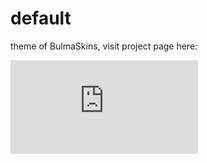 
# default            
theme of BulmaSkins, visit project page here:

![by Edwin Saul](https:edwinsaul.com)           
            